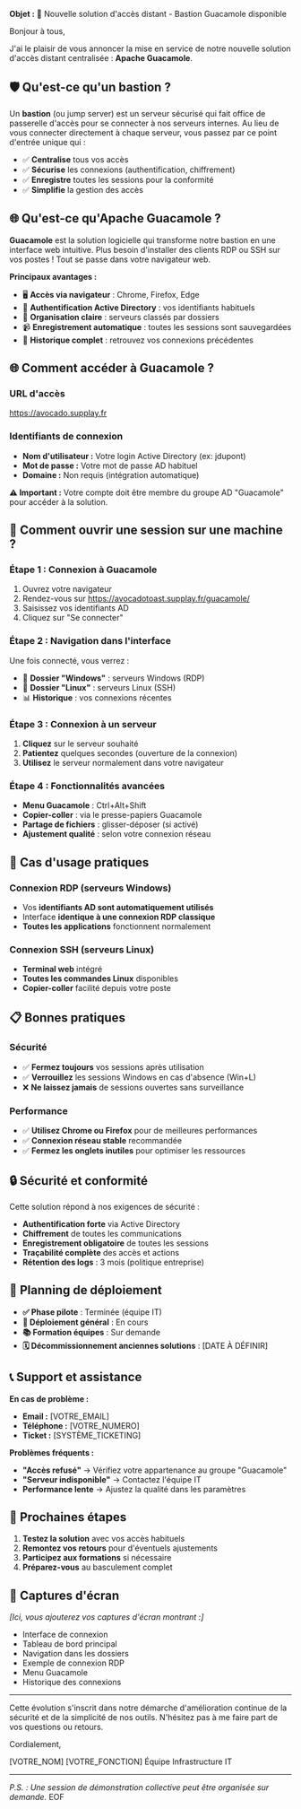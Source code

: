 **Objet :** 🚀 Nouvelle solution d'accès distant - Bastion Guacamole disponible

Bonjour à tous,

J'ai le plaisir de vous annoncer la mise en service de notre nouvelle solution d'accès distant centralisée : **Apache Guacamole**.

## 🛡️ Qu'est-ce qu'un bastion ?

Un **bastion** (ou jump server) est un serveur sécurisé qui fait office de passerelle d'accès pour se connecter à nos serveurs internes. Au lieu de vous connecter directement à chaque serveur, vous passez par ce point d'entrée unique qui :

- ✅ **Centralise** tous vos accès
- ✅ **Sécurise** les connexions (authentification, chiffrement)
- ✅ **Enregistre** toutes les sessions pour la conformité
- ✅ **Simplifie** la gestion des accès

## 🌐 Qu'est-ce qu'Apache Guacamole ?

**Guacamole** est la solution logicielle qui transforme notre bastion en une interface web intuitive. Plus besoin d'installer des clients RDP ou SSH sur vos postes ! Tout se passe dans votre navigateur web.

**Principaux avantages :**
- 🖥️ **Accès via navigateur** : Chrome, Firefox, Edge
- 🔐 **Authentification Active Directory** : vos identifiants habituels
- 📁 **Organisation claire** : serveurs classés par dossiers
- 📹 **Enregistrement automatique** : toutes les sessions sont sauvegardées
- 🔄 **Historique complet** : retrouvez vos connexions précédentes

## 🌐 Comment accéder à Guacamole ?

### URL d'accès
https://avocado.supplay.fr

### Identifiants de connexion
- **Nom d'utilisateur :** Votre login Active Directory (ex: jdupont)
- **Mot de passe :** Votre mot de passe AD habituel
- **Domaine :** Non requis (intégration automatique)

**⚠️ Important :** Votre compte doit être membre du groupe AD "Guacamole" pour accéder à la solution.

## 🚀 Comment ouvrir une session sur une machine ?

### Étape 1 : Connexion à Guacamole
1. Ouvrez votre navigateur
2. Rendez-vous sur https://avocadotoast.supplay.fr/guacamole/
3. Saisissez vos identifiants AD
4. Cliquez sur "Se connecter"

### Étape 2 : Navigation dans l'interface
Une fois connecté, vous verrez :
- 📁 **Dossier "Windows"** : serveurs Windows (RDP)
- 📁 **Dossier "Linux"** : serveurs Linux (SSH)
- 📊 **Historique** : vos connexions récentes

### Étape 3 : Connexion à un serveur
1. **Cliquez** sur le serveur souhaité
2. **Patientez** quelques secondes (ouverture de la connexion)
3. **Utilisez** le serveur normalement dans votre navigateur

### Étape 4 : Fonctionnalités avancées
- **Menu Guacamole** : Ctrl+Alt+Shift
- **Copier-coller** : via le presse-papiers Guacamole
- **Partage de fichiers** : glisser-déposer (si activé)
- **Ajustement qualité** : selon votre connexion réseau

## 🎯 Cas d'usage pratiques

### Connexion RDP (serveurs Windows)
- Vos **identifiants AD sont automatiquement utilisés**
- Interface **identique à une connexion RDP classique**
- **Toutes les applications** fonctionnent normalement

### Connexion SSH (serveurs Linux)
- **Terminal web** intégré
- **Toutes les commandes Linux** disponibles
- **Copier-coller** facilité depuis votre poste

## 📋 Bonnes pratiques

### Sécurité
- ✅ **Fermez toujours** vos sessions après utilisation
- ✅ **Verrouillez** les sessions Windows en cas d'absence (Win+L)
- ❌ **Ne laissez jamais** de sessions ouvertes sans surveillance

### Performance
- ✅ **Utilisez Chrome ou Firefox** pour de meilleures performances
- ✅ **Connexion réseau stable** recommandée
- ✅ **Fermez les onglets inutiles** pour optimiser les ressources

## 🔒 Sécurité et conformité

Cette solution répond à nos exigences de sécurité :
- **Authentification forte** via Active Directory
- **Chiffrement** de toutes les communications
- **Enregistrement obligatoire** de toutes les sessions
- **Traçabilité complète** des accès et actions
- **Rétention des logs** : 3 mois (politique entreprise)

## 📅 Planning de déploiement

- **✅ Phase pilote** : Terminée (équipe IT)
- **🔄 Déploiement général** : En cours
- **📚 Formation équipes** : Sur demande
- **🗓️ Décommissionnement anciennes solutions** : [DATE À DÉFINIR]

## 📞 Support et assistance

**En cas de problème :**
- **Email :** [VOTRE_EMAIL]
- **Téléphone :** [VOTRE_NUMERO]
- **Ticket :** [SYSTÈME_TICKETING]

**Problèmes fréquents :**
- **"Accès refusé"** → Vérifiez votre appartenance au groupe "Guacamole"
- **"Serveur indisponible"** → Contactez l'équipe IT
- **Performance lente** → Ajustez la qualité dans les paramètres

## 🎯 Prochaines étapes

1. **Testez la solution** avec vos accès habituels
2. **Remontez vos retours** pour d'éventuels ajustements
3. **Participez aux formations** si nécessaire
4. **Préparez-vous** au basculement complet

## 📸 Captures d'écran

*[Ici, vous ajouterez vos captures d'écran montrant :]*
- Interface de connexion
- Tableau de bord principal
- Navigation dans les dossiers
- Exemple de connexion RDP
- Menu Guacamole
- Historique des connexions

---

Cette évolution s'inscrit dans notre démarche d'amélioration continue de la sécurité et de la simplicité de nos outils. N'hésitez pas à me faire part de vos questions ou retours.

Cordialement,

[VOTRE_NOM]
[VOTRE_FONCTION]
Équipe Infrastructure IT

---
*P.S. : Une session de démonstration collective peut être organisée sur demande.*
EOF
